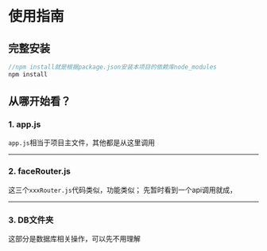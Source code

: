 # 使用指南

## 完整安装

```javascript
//npm install就是根据package.json安装本项目的依赖库node_modules
npm install
```
## 从哪开始看？

### 1. app.js
`app.js`相当于项目主文件，其他都是从这里调用

---
### 2. faceRouter.js
这三个`xxxRouter.js`代码类似，功能类似；
先暂时看到一个api调用就成，

---
### 3. DB文件夹
这部分是数据库相关操作，可以先不用理解
